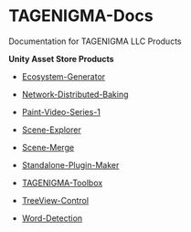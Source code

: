 TAGENIGMA-Docs
==============

Documentation for TAGENIGMA LLC Products

**Unity Asset Store Products**

* [Ecosystem-Generator](Ecosystem-Generator.md)

* [Network-Distributed-Baking](Network-Distributed-Baking.md)

* [Paint-Video-Series-1](Paint-Video-Series-1.md)

* [Scene-Explorer](Scene-Explorer.md)

* [Scene-Merge](Scene-Merge.md)

* [Standalone-Plugin-Maker](Standalone-Plugin-Maker.md)

* [TAGENIGMA-Toolbox](TAGENIGMA-Toolbox.md)

* [TreeView-Control](TreeView-Control.md)

* [Word-Detection](Word-Detection.md)
